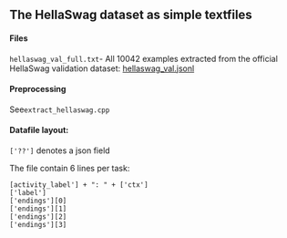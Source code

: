## The HellaSwag dataset as simple textfiles

#### Files

`hellaswag_val_full.txt`- All 10042 examples extracted from the official HellaSwag validation dataset: [hellaswag_val.jsonl](https://github.com/rowanz/hellaswag/blob/master/data/hellaswag_val.jsonl)

#### Preprocessing

See`extract_hellaswag.cpp`

#### Datafile layout:

`['??']` denotes a json field

The file contain 6 lines per task:

```
[activity_label'] + ": " + ['ctx']
['label']
['endings'][0]
['endings'][1]
['endings'][2]
['endings'][3]
```
